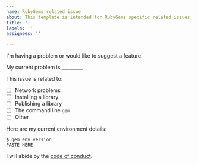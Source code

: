 ```yaml
---
name: RubyGems related issue
about: This template is intended for RubyGems specific related issues.
title: ''
labels: ''
assignees: ''

---
```


I'm having a problem or would like to suggest a feature.

My current problem is _________

This issue is related to:

  - [ ] Network problems
  - [ ] Installing a library
  - [ ] Publishing a library
  - [ ] The command line `gem`
  - [ ] Other

Here are my current environment details:

```
$ gem env version
PASTE HERE
```

I will abide by the [code of conduct](https://github.com/rubygems/rubygems/blob/master/CODE_OF_CONDUCT.md).
